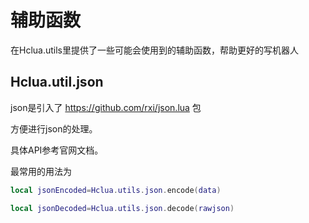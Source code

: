 # 辅助函数

在Hclua.utils里提供了一些可能会使用到的辅助函数，帮助更好的写机器人

## Hclua.util.json

json是引入了 https://github.com/rxi/json.lua 包

方便进行json的处理。

具体API参考官网文档。

最常用的用法为

```lua
local jsonEncoded=Hclua.utils.json.encode(data)

local jsonDecoded=Hclua.utils.json.decode(rawjson)
```